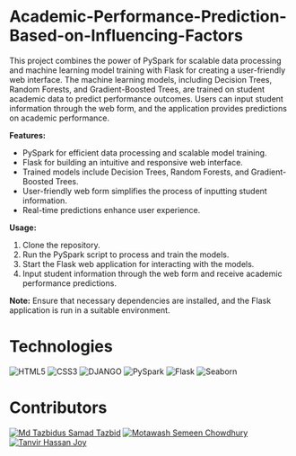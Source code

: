 # Academic-Performance-Prediction-Based-on-Influencing-Factors

This project combines the power of PySpark for scalable data processing and machine learning model training with Flask for creating a user-friendly web interface. The machine learning models, including Decision Trees, Random Forests, and Gradient-Boosted Trees, are trained on student academic data to predict performance outcomes. Users can input student information through the web form, and the application provides predictions on academic performance.


**Features:**
- PySpark for efficient data processing and scalable model training.
- Flask for building an intuitive and responsive web interface.
- Trained models include Decision Trees, Random Forests, and Gradient-Boosted Trees.
- User-friendly web form simplifies the process of inputting student information.
- Real-time predictions enhance user experience.

**Usage:**
1. Clone the repository.
2. Run the PySpark script to process and train the models.
3. Start the Flask web application for interacting with the models.
4. Input student information through the web form and receive academic performance predictions.

**Note:**
Ensure that necessary dependencies are installed, and the Flask application is run in a suitable environment.


# Technologies
![HTML5](https://img.shields.io/badge/html5-%23E34F26.svg?style=for-the-badge&logo=html5&logoColor=white)
![CSS3](https://img.shields.io/badge/css3-%231572B6.svg?style=for-the-badge&logo=css3&logoColor=white)
![DJANGO](https://img.shields.io/badge/Django-092E20?style=for-the-badge&logo=django&logoColor=white)
![PySpark](https://img.shields.io/badge/PySpark-%2305122B.svg?style=for-the-badge&logo=apache-spark&logoColor=white)
![Flask](https://img.shields.io/badge/Flask-%23000000.svg?style=for-the-badge&logo=flask&logoColor=white)
![Seaborn](https://img.shields.io/badge/Seaborn-%23118C4E.svg?style=for-the-badge&logo=seaborn&logoColor=white)


# Contributors
[![Md Tazbidus Samad Tazbid](https://github.com/tstazbid.png?size=50)](https://github.com/tstazbid)
[![Motawash Semeen Chowdhury](https://github.com/Motawash-Semeen.png?size=50)](https://github.com/Motawash-Semeen)
[![Tanvir Hassan Joy](https://github.com/Harmfulllll.png?size=50)](https://github.com/Harmfulllll)
